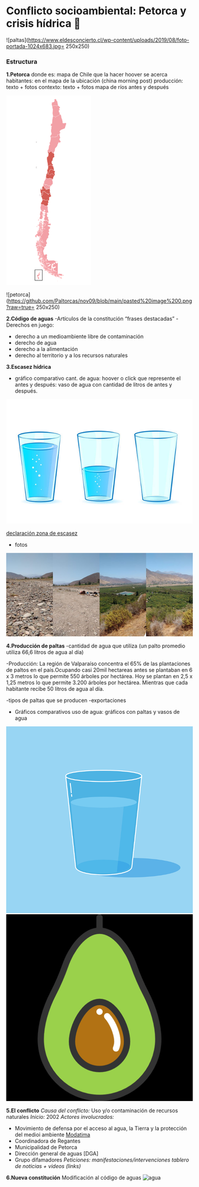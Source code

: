 # Conflicto socioambiental: Petorca y crisis hídrica :non-potable_water:
![paltas](https://www.eldesconcierto.cl/wp-content/uploads/2019/08/foto-portada-1024x683.jpg= 250x250)

### Estructura
__1.Petorca__
   donde es:  mapa de Chile que la hacer hoover se acerca
   habitantes: en el mapa de la ubicación (china morning post)
   producción: texto + fotos
   contexto: texto + fotos mapa de ríos antes y después
   
   ![mapa chile](https://github.com/Paltorcas/nov09/blob/main/unnamed.png)
   
   ![petorca](https://github.com/Paltorcas/nov09/blob/main/pasted%20image%200.png?raw=true= 250x250)


   
__2.Código de aguas__
-Artículos de la constitución  “frases destacadas”
-Derechos en juego:
  - derecho a un medioambiente libre de contaminación
  - derecho de agua
  - derecho a la alimentación 
  - derecho al territorio y a los recursos naturales
  
__3.Escasez hídrica__
- gráfico comparativo cant. de agua: hoover o click que represente el antes y después: vaso de agua con cantidad de litros de antes y después. 

![mapa](https://raw.githubusercontent.com/Paltorcas/nov09/main/pasted%20image%200%20(1).png)

[declaración zona de escasez](https://dga.mop.gob.cl/administracionrecursoshidricos/decretosZonasEscasez/Documents/DTR_81_2020_%20MOP.pdf)
- fotos

![foto](https://github.com/Paltorcas/nov09/blob/main/pasted%20image%200%20(2).png?raw=true)

__4.Producción de paltas__
-cantidad de agua que utiliza (un palto promedio utiliza 66,6 litros de agua al día) 

-Producción: La región de Valparaíso concentra el 65% de las plantaciones de paltos en el país.Ocupando casi 20mil hectareas antes se plantaban en 6 x 3 metros lo que permite 550 árboles por hectárea. Hoy se plantan en 2,5 x 1,25 metros lo que permite 3.200 árboles por hectárea. Mientras que cada habitante recibe 50 litros de agua al día.

-tipos de paltas que se producen
-exportaciones
+ Gráficos comparativos uso de agua: gráficos con paltas y vasos de agua

![vaso](https://github.com/Paltorcas/nov09/blob/main/pasted%20image%200%20(4).png?raw=true)
![grp](https://github.com/Paltorcas/nov09/blob/main/pasted%20image%200%20(3).png?raw=true)

__5.El conflicto__ 
*Causa del conflicto:* Uso y/o contaminación de recursos naturales
*Inicio:* 2002
*Actores involucrados:*
  - Movimiento de defensa por el acceso al agua, la Tierra y la protección del medioi ambiente [Modatima](http://modatima.cl/)
  - Coordinadora de Regantes
  - Municipalidad de Petorca
  - Dirección general de aguas [DGA]
  - Grupo difamadores
*Peticiones:*
*manifestaciones/intervenciones*
*tablero de noticias + videos (links)*

 
__6.Nueva constitución__
Modificación al código de aguas
![agua](https://www.ciperchile.cl/wp-content/uploads/portada.agua_.jpg)

